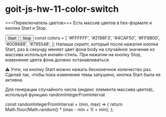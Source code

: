 # goit-js-hw-11-color-switch

===Переключатель цветов=== Есть массив цветов в hex-формате и кнопки Start и
Stop.

<button type="button" data-action="start">Start</button>
<button type="button" data-action="stop">Stop</button> const colors = [
'#FFFFFF', '#2196F3', '#4CAF50', '#FF9800', '#009688', '#795548', ]; Напиши
скрипт, который после нажатия кнопки Start, раз в секунду меняет цвет фона body
на случайное значение из массива используя инлайн-стиль. При нажатии на кнопку
Stop, изменение цвета фона должно останавливаться.

⚠️ Учти, на кнопку Start можно нажать бесконечное количество раз. Сделай так,
чтобы пока изменение темы запушено, кнопка Start была не активна.

Для генерации случайного числа (индекс элемента массива цветов), используй
функцию randomIntegerFromInterval.

const randomIntegerFromInterval = (min, max) => { return
Math.floor(Math.random() \* (max - min + 1) + min); };
